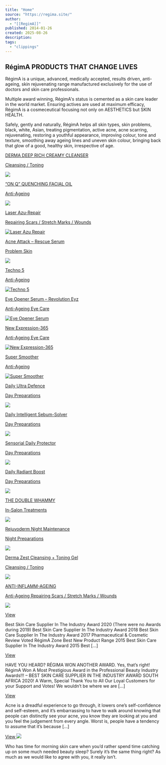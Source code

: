 ```yaml
---
title: "Home"
source: "https://regima.site/"
author:
  - "[[RegimA]]"
published: 2014-01-26
created: 2025-08-26
description:
tags:
  - "clippings"
---
```

## RégimA PRODUCTS THAT CHANGE LIVES

RégimA is a unique, advanced, medically accepted, results driven, anti-ageing, skin rejuvenating range manufactured exclusively for the use of doctors and skin care professionals.  
  
Multiple award winning, RégimA's status is cemented as a skin care leader in the world market. Ensuring actives are used at maximum efficacy, RégimA is a cosmeceutical focusing not only on AESTHETICS but SKIN HEALTH.  
  
Safely, gently and naturally, RégimA helps all skin types, skin problems, black, white, Asian, treating pigmentation, active acne, acne scarring, rejuvenating, restoring a youthful appearance, improving colour, tone and texture, smoothing away ageing lines and uneven skin colour, bringing back that glow of a good, healthy skin, irrespective of age.

[DERMA DEEP RICH CREAMY CLEANSER](https://regima.site/portfolio/derma-deep-rich-creamy-cleanser/ "DERMA DEEP RICH CREAMY CLEANSER")

[Cleansing / Toning](https://regima.site/portfolio/derma-deep-rich-creamy-cleanser/ "DERMA DEEP RICH CREAMY CLEANSER")

[![](https://regima.site/wp-content/uploads/2020/02/Product-Home-Page-Product-Page-Derma-Deep-Rich-Creamy-Cleanser-22-November-2017-1170-x-500px-870x500.jpg)](https://regima.site/portfolio/derma-deep-rich-creamy-cleanser/ "DERMA DEEP RICH CREAMY CLEANSER")

[“ON Q” QUENCHING FACIAL OIL](https://regima.site/portfolio/on-q-quenching-facial-oil/ "“ON Q” QUENCHING FACIAL OIL")

[Anti-Ageing](https://regima.site/portfolio/on-q-quenching-facial-oil/ "“ON Q” QUENCHING FACIAL OIL")

[![](https://regima.site/wp-content/uploads/2019/09/Website-Zone-Products-on-Background-3-September-2019-On-Q-Quenching-Facial-Oil-870x532.png)](https://regima.site/portfolio/on-q-quenching-facial-oil/ "“ON Q” QUENCHING FACIAL OIL")

[Laser Azu-Repair](https://regima.site/portfolio/laser-azu-repair/ "Laser Azu-Repair")

[Repairing Scars / Stretch Marks / Wounds](https://regima.site/portfolio/laser-azu-repair/ "Laser Azu-Repair")

[![Laser Azu Repair](https://regima.site/wp-content/uploads/2016/02/Product-Home-Page-Product-Page-1170-x-500px-La-24.3.2016-870x532.jpg)](https://regima.site/portfolio/laser-azu-repair/ "Laser Azu-Repair")

[Acne Attack – Rescue Serum](https://regima.site/portfolio/acne-attack-rescue-serum-2/ "Acne Attack – Rescue Serum")

[Problem Skin](https://regima.site/portfolio/acne-attack-rescue-serum-2/ "Acne Attack – Rescue Serum")

[![](https://regima.site/wp-content/uploads/2017/04/Product-Home-Page-Product-Page-Acne-Attack-Rescue-Serum-13-March-2017-480-x-300px-870x532.jpg)](https://regima.site/portfolio/acne-attack-rescue-serum-2/ "Acne Attack – Rescue Serum")

[Techno 5](https://regima.site/portfolio/techno-5/ "Techno 5")

[Anti-Ageing](https://regima.site/portfolio/techno-5/ "Techno 5")

[![Techno 5](https://regima.site/wp-content/uploads/2016/02/Product-Home-Page-Product-Page-1170-x-500px-T5-24.3.2016-870x532.jpg)](https://regima.site/portfolio/techno-5/ "Techno 5")

[Eye Opener Serum – Revolution Eyz](https://regima.site/portfolio/eye-opener-serum-revolution-eyz/ "Eye Opener Serum – Revolution Eyz")

[Anti-Ageing Eye Care](https://regima.site/portfolio/eye-opener-serum-revolution-eyz/ "Eye Opener Serum – Revolution Eyz")

[![Eye Opener Serum](https://regima.site/wp-content/uploads/2016/02/Product-Home-Page-Product-Page-1170-x-500px-Eo-24.3.2016-870x532.jpg)](https://regima.site/portfolio/eye-opener-serum-revolution-eyz/ "Eye Opener Serum – Revolution Eyz")

[New Expression-365](https://regima.site/portfolio/new-expression-365/ "New Expression-365")

[Anti-Ageing Eye Care](https://regima.site/portfolio/new-expression-365/ "New Expression-365")

[![New Expression-365](https://regima.site/wp-content/uploads/2016/02/Product-Home-Page-Product-Page-1170-x-500px-Ne-24.3.2016-870x532.jpg)](https://regima.site/portfolio/new-expression-365/ "New Expression-365")

[Super Smoother](https://regima.site/portfolio/super-smoother/ "Super Smoother")

[Anti-Ageing](https://regima.site/portfolio/super-smoother/ "Super Smoother")

[![Super Smoother](https://regima.site/wp-content/uploads/2016/02/Product-Home-Page-Product-Page-1170-x-500px-Ss-24.3.2016-870x532.jpg)](https://regima.site/portfolio/super-smoother/ "Super Smoother")

[Daily Ultra Defence](https://regima.site/portfolio/daily-ultra-defence/ "Daily Ultra Defence")

[Day Preparations](https://regima.site/portfolio/daily-ultra-defence/ "Daily Ultra Defence")

[![](https://regima.site/wp-content/uploads/2016/02/Website-Zone-Products-on-Background-27-August-2019-Daily-Ultra-Defence.png)](https://regima.site/portfolio/daily-ultra-defence/ "Daily Ultra Defence")

[Daily Intelligent Sebum-Solver](https://regima.site/portfolio/daily-intelligent-sebum-solver/ "Daily Intelligent Sebum-Solver")

[Day Preparations](https://regima.site/portfolio/daily-intelligent-sebum-solver/ "Daily Intelligent Sebum-Solver")

[![](https://regima.site/wp-content/uploads/2016/02/Website-Zone-Products-on-Background-27-August-2019-Daily-Intelligent-Sebum-Solver.png)](https://regima.site/portfolio/daily-intelligent-sebum-solver/ "Daily Intelligent Sebum-Solver")

[Sensorial Daily Protector](https://regima.site/portfolio/sensorial-daily-protector/ "Sensorial Daily Protector")

[Day Preparations](https://regima.site/portfolio/sensorial-daily-protector/ "Sensorial Daily Protector")

[![](https://regima.site/wp-content/uploads/2016/02/Website-Zone-Products-on-Background-27-August-2019-Sensorail-Daily-Protector.png)](https://regima.site/portfolio/sensorial-daily-protector/ "Sensorial Daily Protector")

[Daily Radiant Boost](https://regima.site/portfolio/daily-radiant-boost/ "Daily Radiant Boost")

[Day Preparations](https://regima.site/portfolio/daily-radiant-boost/ "Daily Radiant Boost")

[![](https://regima.site/wp-content/uploads/2016/02/Website-Zone-Products-on-Background-27-August-2019-Daily-Radiant-Boost.png)](https://regima.site/portfolio/daily-radiant-boost/ "Daily Radiant Boost")

[THE DOUBLE WHAMMY](https://regima.site/portfolio/the-double-whammy/ "THE DOUBLE WHAMMY")

[In-Salon Treatments](https://regima.site/portfolio/the-double-whammy/ "THE DOUBLE WHAMMY")

[![](https://regima.site/wp-content/uploads/2019/08/Website-Zone-Products-on-Background-Double-Whammy-480-x-300.jpg)](https://regima.site/portfolio/the-double-whammy/ "THE DOUBLE WHAMMY")

[Rejuvoderm Night Maintenance](https://regima.site/portfolio/rejuvoderm-night-maintenance/ "Rejuvoderm Night Maintenance")

[Night Preparations](https://regima.site/portfolio/rejuvoderm-night-maintenance/ "Rejuvoderm Night Maintenance")

[![](https://regima.site/wp-content/uploads/2019/08/Product-Home-Page-Product-Page-Rejuvoderm-Night-Maintenance-22-November-2017-1170-x-500px-870x500.jpg)](https://regima.site/portfolio/rejuvoderm-night-maintenance/ "Rejuvoderm Night Maintenance")

[Derma Zest Cleansing + Toning Gel](https://regima.site/portfolio/derma-zest-cleansing-toning-gel/ "Derma Zest Cleansing + Toning Gel")

[Cleansing / Toning](https://regima.site/portfolio/derma-zest-cleansing-toning-gel/ "Derma Zest Cleansing + Toning Gel")

[![](https://regima.site/wp-content/uploads/2019/08/Website-Zone-Products-on-Background-Derma-Zest-Group-Shot-Wide-Image-870x532.jpg)](https://regima.site/portfolio/derma-zest-cleansing-toning-gel/ "Derma Zest Cleansing + Toning Gel")

[ANTI-INFLAMM-AGEING](https://regima.site/portfolio/anti-inflamm-ageing/ "ANTI-INFLAMM-AGEING")

[Anti-Ageing Repairing Scars / Stretch Marks / Wounds](https://regima.site/portfolio/anti-inflamm-ageing/ "ANTI-INFLAMM-AGEING")

[![](https://regima.site/wp-content/uploads/2019/08/RegimA-Zone-Website-Anti-Inflamm-Ageing-11-September-2018-2-870x496.jpg)](https://regima.site/portfolio/anti-inflamm-ageing/ "ANTI-INFLAMM-AGEING")

[View](https://regima.site/multiple-top-award-winning/ "Multiple Top Award Winning")

Best Skin Care Supplier In The Industry Award 2020 (There were no Awards during 2019) Best Skin Care Supplier In The Industry Award 2018 Best Skin Care Supplier In The Industry Award 2017 Pharmaceutical & Cosmetic Review Voted RégimA Zone Best New Product Range 2015 Best Skin Care Supplier In The Industry Award 2015 Best \[…\]

[View](https://regima.site/professional-beauty-awards-2020/ "Professional Beauty Awards 2020")

HAVE YOU HEARD? RÉGIMA WON ANOTHER AWARD. Yes, that’s right! RégimA Won A Most Prestigious Award in the Professional Beauty Industry Awards!!! – BEST SKIN CARE SUPPLIER IN THE INDUSTRY AWARD SOUTH AFRICA 2020! A Warm, Special Thank You to All Our Loyal Customers for your Support and Votes! We wouldn’t be where we are \[…\]

[View](https://regima.site/acne-problems-solution/ "Acne – Problems and Solution!")

Acne is a dreadful experience to go through, it lowers one’s self-confidence and self-esteem, and it’s embarrassing to have to walk around knowing that people can distinctly see your acne, you know they are looking at you and you feel the judgement from every angle. Worst is, people have a tendency to assume that it’s because \[…\]

[View ![](https://regima.site/wp-content/uploads/2016/11/42566030_ml-870x532.jpg)](https://regima.site/morning-skin-care-aint-nobody-got-time/ "Morning skin care? Ain’t nobody got time for that.") 

Who has time for morning skin care when you’d rather spend time catching up on some much needed beauty sleep? Surely it’s the same thing right? As much as we would like to agree with you, it really isn’t.